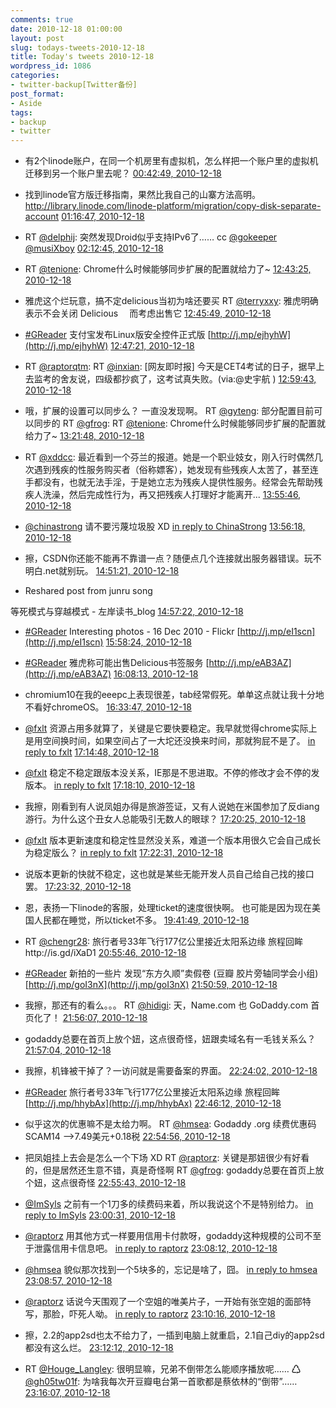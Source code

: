 ```yaml
---
comments: true
date: 2010-12-18 01:00:00
layout: post
slug: todays-tweets-2010-12-18
title: Today's tweets 2010-12-18
wordpress_id: 1086
categories:
- twitter-backup[Twitter备份]
post_format:
- Aside
tags:
- backup
- twitter
---
```





  * 有2个linode账户，在同一个机房里有虚拟机，怎么样把一个账户里的虚拟机迁移到另一个账户里去呢？ [00:42:49, 2010-12-18](http://twitter.com/gfrog/statuses/15809150575452160)





  * 找到linode官方版迁移指南，果然比我自己的山寨方法高明。http://library.linode.com/linode-platform/migration/copy-disk-separate-account [01:16:47, 2010-12-18](http://twitter.com/gfrog/statuses/15817695618400256)





  * RT [@delphij](http://twitter.com/delphij): 突然发现Droid似乎支持IPv6了…… cc [@gokeeper](http://twitter.com/gokeeper) [@musiXboy](http://twitter.com/musiXboy) [02:12:45, 2010-12-18](http://twitter.com/gfrog/statuses/15831779923468288)





  * RT [@tenione](http://twitter.com/tenione): Chrome什么时候能够同步扩展的配置就给力了~ [12:43:25, 2010-12-18](http://twitter.com/gfrog/statuses/15990492294545408)





  * 雅虎这个烂玩意，搞不定delicious当初为啥还要买 RT [@terryxxy](http://twitter.com/terryxxy): 雅虎明确表示不会关闭 Delicious 　而考虑出售它 [12:45:49, 2010-12-18](http://twitter.com/gfrog/statuses/15991099751407616)





  * [#GReader](http://search.twitter.com/search?q=%23GReader) 支付宝发布Linux版安全控件正式版 [http://j.mp/ejhyhW](http://j.mp/ejhyhW) [12:47:21, 2010-12-18](http://twitter.com/gfrog/statuses/15991481831530496)





  * RT [@raptorqtm](http://twitter.com/raptorqtm): RT [@inxian](http://twitter.com/inxian): [网友即时报] 今天是CET4考试的日子，据早上去监考的舍友说，四级都抄疯了，这考试真失败。(via:@史宇航 ) [12:59:43, 2010-12-18](http://twitter.com/gfrog/statuses/15994594026070018)





  * 哦，扩展的设置可以同步么？ 一直没发现啊。 RT [@gyteng](http://twitter.com/gyteng): 部分配置目前可以同步的 RT [@gfrog](http://twitter.com/gfrog): RT [@tenione](http://twitter.com/tenione): Chrome什么时候能够同步扩展的配置就给力了~ [13:21:48, 2010-12-18](http://twitter.com/gfrog/statuses/16000154125467649)





  * RT [@xddcc](http://twitter.com/xddcc): 最近看到一个芬兰的报道。她是一个职业妓女，刚入行时偶然几次遇到残疾的性服务购买者（俗称嫖客），她发现有些残疾人太苦了，甚至连手都没有，也就无法手淫，于是她立志为残疾人提供性服务。经常会先帮助残疾人洗澡，然后完成性行为，再又把残疾人打理好才能离开... [13:55:46, 2010-12-18](http://twitter.com/gfrog/statuses/16008701819232256)





  * [@chinastrong](http://twitter.com/chinastrong) 请不要污蔑垃圾股 XD [in reply to ChinaStrong](http://twitter.com/ChinaStrong/statuses/1.6002212979282E+16) [13:56:18, 2010-12-18](http://twitter.com/gfrog/statuses/16008836519305216)





  * 擦，CSDN你还能不能再不靠谱一点？随便点几个连接就出服务器错误。玩不明白.net就别玩。 [14:51:21, 2010-12-18](http://twitter.com/gfrog/statuses/16022690905202688)





  * Reshared post from  junru song



等死模式与穿越模式 - 左岸读书_blog [14:57:22, 2010-12-18](http://twitter.com/gfrog/statuses/16024205384491008)





  * [#GReader](http://search.twitter.com/search?q=%23GReader) Interesting photos - 16 Dec 2010 - Flickr [http://j.mp/eI1scn](http://j.mp/eI1scn) [15:58:24, 2010-12-18](http://twitter.com/gfrog/statuses/16039562212020224)





  * [#GReader](http://search.twitter.com/search?q=%23GReader) 雅虎称可能出售Delicious书签服务 [http://j.mp/eAB3AZ](http://j.mp/eAB3AZ) [16:08:13, 2010-12-18](http://twitter.com/gfrog/statuses/16042031671418880)





  * chromium10在我的eeepc上表现很差，tab经常假死。单单这点就让我十分地不看好chromeOS。 [16:33:47, 2010-12-18](http://twitter.com/gfrog/statuses/16048466589384704)





  * [@fxlt](http://twitter.com/fxlt) 资源占用多就算了，关键是它要快要稳定。我早就觉得chrome实际上是用空间换时间，如果空间占了一大坨还没换来时间，那就狗屁不是了。 [in reply to fxlt](http://twitter.com/fxlt/statuses/1.6049829255844E+16) [17:14:48, 2010-12-18](http://twitter.com/gfrog/statuses/16058790415695872)





  * [@fxlt](http://twitter.com/fxlt) 稳定不稳定跟版本没关系，IE那是不思进取。不停的修改才会不停的发版本。 [in reply to fxlt](http://twitter.com/fxlt/statuses/1.605911873323E+16) [17:18:10, 2010-12-18](http://twitter.com/gfrog/statuses/16059636381655040)





  * 我擦，刚看到有人说凤姐办得是旅游签证，又有人说她在米国参加了反diang游行。为什么这个丑女人总能吸引无数人的眼球？ [17:20:25, 2010-12-18](http://twitter.com/gfrog/statuses/16060205259292673)





  * [@fxlt](http://twitter.com/fxlt) 版本更新速度和稳定性显然没关系，难道一个版本用很久它会自己成长为稳定版么？ [in reply to fxlt](http://twitter.com/fxlt/statuses/1.606025350638E+16) [17:22:31, 2010-12-18](http://twitter.com/gfrog/statuses/16060732193898496)





  * 说版本更新的快就不稳定，这也就是某些无能开发人员自己给自己找的接口罢。 [17:23:32, 2010-12-18](http://twitter.com/gfrog/statuses/16060985731190784)





  * 恩，表扬一下linode的客服，处理ticket的速度很快啊。 也可能是因为现在美国人民都在睡觉，所以ticket不多。 [19:41:49, 2010-12-18](http://twitter.com/gfrog/statuses/16095786630643713)





  * RT [@chengr28](http://twitter.com/chengr28): 旅行者号33年飞行177亿公里接近太阳系边缘 旅程回眸http://is.gd/iXaD1 [20:55:46, 2010-12-18](http://twitter.com/gfrog/statuses/16114398863040512)





  * [#GReader](http://search.twitter.com/search?q=%23GReader) 新拍的一些片 发现“东方久顺”卖假卷 (豆瓣 胶片旁轴同学会小组) [http://j.mp/goI3nX](http://j.mp/goI3nX) [21:50:59, 2010-12-18](http://twitter.com/gfrog/statuses/16128293526839296)





  * 我擦，那还有的看么。。。 RT [@hidigi](http://twitter.com/hidigi): 天，Name.com 也 GoDaddy.com 首页化了！ [21:56:07, 2010-12-18](http://twitter.com/gfrog/statuses/16129584240009217)





  * godaddy总要在首页上放个妞，这点很奇怪，妞跟卖域名有一毛钱关系么？ [21:57:04, 2010-12-18](http://twitter.com/gfrog/statuses/16129822623268865)





  * 我擦，机锋被干掉了？一访问就是需要备案的界面。 [22:24:02, 2010-12-18](http://twitter.com/gfrog/statuses/16136609091026944)





  * [#GReader](http://search.twitter.com/search?q=%23GReader) 旅行者号33年飞行177亿公里接近太阳系边缘 旅程回眸 [http://j.mp/hhybAx](http://j.mp/hhybAx) [22:46:12, 2010-12-18](http://twitter.com/gfrog/statuses/16142187490185217)





  * 似乎这次的优惠嘛不是太给力啊。 RT [@hmsea](http://twitter.com/hmsea): Godaddy .org 续费优惠码 SCAM14  -->7.49美元+0.18税 [22:54:56, 2010-12-18](http://twitter.com/gfrog/statuses/16144386236620800)





  * 把凤姐挂上去会是怎么一个下场 XD RT [@raptorz](http://twitter.com/raptorz): 关键是那妞很少有好看的，但是居然还生意不错，真是奇怪啊 RT [@gfrog](http://twitter.com/gfrog): godaddy总要在首页上放个妞，这点很奇怪 [22:55:43, 2010-12-18](http://twitter.com/gfrog/statuses/16144582630711296)





  * [@ImSyls](http://twitter.com/ImSyls) 之前有一个1刀多的续费码来着，所以我说这个不是特别给力。 [in reply to ImSyls](http://twitter.com/ImSyls/statuses/1.6145263785673E+16) [23:00:31, 2010-12-18](http://twitter.com/gfrog/statuses/16145793106841602)





  * [@raptorz](http://twitter.com/raptorz) 用其他方式一样要用信用卡付款呀，godaddy这种规模的公司不至于泄露信用卡信息吧。 [in reply to raptorz](http://twitter.com/raptorz/statuses/1.61467839063E+16) [23:08:12, 2010-12-18](http://twitter.com/gfrog/statuses/16147723912744960)





  * [@hmsea](http://twitter.com/hmsea) 貌似那次找到一个5块多的，忘记是啥了，囧。 [in reply to hmsea](http://twitter.com/hmsea/statuses/1.6146745075433E+16) [23:08:57, 2010-12-18](http://twitter.com/gfrog/statuses/16147914225098752)





  * [@raptorz](http://twitter.com/raptorz) 话说今天围观了一个空姐的唯美片子，一开始有张空姐的面部特写，那脸，吓死人呦。 [in reply to raptorz](http://twitter.com/raptorz/statuses/1.614702880752E+16) [23:10:16, 2010-12-18](http://twitter.com/gfrog/statuses/16148247382859776)





  * 擦，2.2的app2sd也太不给力了，一插到电脑上就重启，2.1自己diy的app2sd都没有这么烂。 [23:12:12, 2010-12-18](http://twitter.com/gfrog/statuses/16148733242646528)





  * RT [@Houge_Langley](http://twitter.com/Houge_Langley): 很明显嘛，兄弟不倒带怎么能顺序播放呢…… ♺ [@gh05tw01f](http://twitter.com/gh05tw01f): 为啥我每次开豆瓣电台第一首歌都是蔡依林的“倒带”…… [23:16:07, 2010-12-18](http://twitter.com/gfrog/statuses/16149718992166912)





